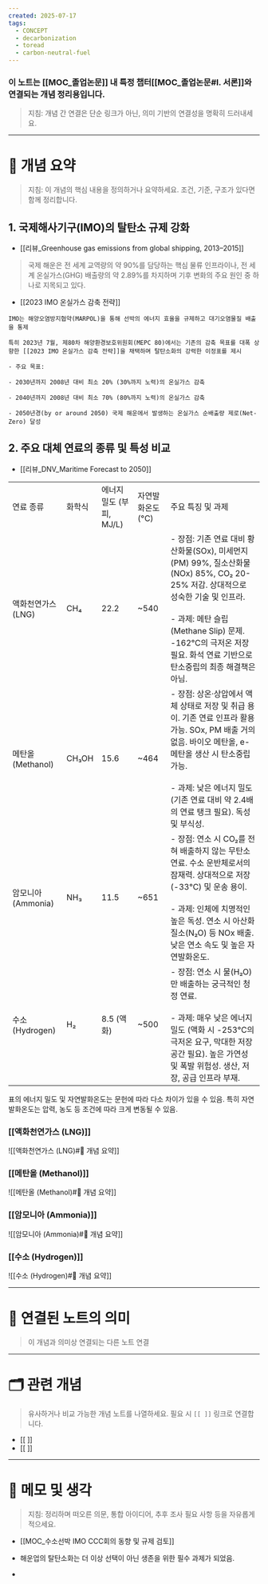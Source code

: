 ```yaml
---
created: 2025-07-17
tags:
  - CONCEPT
  - decarbonization
  - toread
  - carbon-neutral-fuel
---
```


### 이 노트는 [[MOC_졸업논문]] 내 특정 챕터[[MOC_졸업논문#I. 서론]]와 연결되는 개념 정리용입니다.  
> 지침: 개념 간 연결은 단순 링크가 아닌, 의미 기반의 연결성을 명확히 드러내세요.  
---

# 🧩 개념 요약  
> 지침: 이 개념의 핵심 내용을 정의하거나 요약하세요. 조건, 기준, 구조가 있다면 함께 정리합니다.

## 1. 국제해사기구(IMO)의 탈탄소 규제 강화

- [[리뷰_Greenhouse gas emissions from global shipping, 2013–2015]]
> 국제 해운은 전 세계 교역량의 약 90%를 담당하는 핵심 물류 인프라이나, 전 세계 온실가스(GHG) 배출량의 약 2.89%를 차지하며 기후 변화의 주요 원인 중 하나로 지목되고 있다.


- [[2023 IMO 온실가스 감축 전략]]
```
IMO는 해양오염방지협약(MARPOL)을 통해 선박의 에너지 효율을 규제하고 대기오염물질 배출을 통제

특히 2023년 7월, 제80차 해양환경보호위원회(MEPC 80)에서는 기존의 감축 목표를 대폭 상향한 [[2023 IMO 온실가스 감축 전략]]을 채택하며 탈탄소화의 강력한 이정표를 제시

- 주요 목표:

- 2030년까지 2008년 대비 최소 20% (30%까지 노력)의 온실가스 감축
    
- 2040년까지 2008년 대비 최소 70% (80%까지 노력)의 온실가스 감축
    
- 2050년경(by or around 2050) 국제 해운에서 발생하는 온실가스 순배출량 제로(Net-Zero) 달성
```

## 2. 주요 대체 연료의 종류 및 특성 비교
- [[리뷰_DNV_Maritime Forecast to 2050]] 

|               |       |                   |             |                                                                                                                                                                                 |
| ------------- | ----- | ----------------- | ----------- | ------------------------------------------------------------------------------------------------------------------------------------------------------------------------------- |
| 연료 종류         | 화학식   | 에너지 밀도 (부피, MJ/L) | 자연발화온도 (°C) | 주요 특징 및 과제                                                                                                                                                                      |
| 액화천연가스(LNG)   | CH₄   | 22.2              | ~540        | - 장점: 기존 연료 대비 황산화물(SOx), 미세먼지(PM) 99%, 질소산화물(NOx) 85%, CO₂ 20-25% 저감. 상대적으로 성숙한 기술 및 인프라.<br><br>- 과제: 메탄 슬립(Methane Slip) 문제. -162°C의 극저온 저장 필요. 화석 연료 기반으로 탄소중립의 최종 해결책은 아님. |
| 메탄올(Methanol) | CH₃OH | 15.6              | ~464        | - 장점: 상온·상압에서 액체 상태로 저장 및 취급 용이. 기존 연료 인프라 활용 가능. SOx, PM 배출 거의 없음. 바이오 메탄올, e-메탄올 생산 시 탄소중립 가능.<br><br>- 과제: 낮은 에너지 밀도 (기존 연료 대비 약 2.4배의 연료 탱크 필요). 독성 및 부식성.                  |
| 암모니아(Ammonia) | NH₃   | 11.5              | ~651        | - 장점: 연소 시 CO₂를 전혀 배출하지 않는 무탄소 연료. 수소 운반체로서의 잠재력. 상대적으로 저장(-33°C) 및 운송 용이.<br><br>- 과제: 인체에 치명적인 높은 독성. 연소 시 아산화질소(N₂O) 등 NOx 배출. 낮은 연소 속도 및 높은 자연발화온도.                         |
| 수소(Hydrogen)  | H₂    | 8.5 (액화)          | ~500        | - 장점: 연소 시 물(H₂O)만 배출하는 궁극적인 청정 연료.<br><br>- 과제: 매우 낮은 에너지 밀도 (액화 시 -253°C의 극저온 요구, 막대한 저장 공간 필요). 높은 가연성 및 폭발 위험성. 생산, 저장, 공급 인프라 부재.                                          |
표의 에너지 밀도 및 자연발화온도는 문헌에 따라 다소 차이가 있을 수 있음. 특히 자연발화온도는 압력, 농도 등 조건에 따라 크게 변동될 수 있음.

### [[액화천연가스 (LNG)]]
![[액화천연가스 (LNG)#🧩 개념 요약]]

### [[메탄올 (Methanol)]]
![[메탄올 (Methanol)#🧩 개념 요약]]

### [[암모니아 (Ammonia)]]
![[암모니아 (Ammonia)#🧩 개념 요약]]


### [[수소 (Hydrogen)]]
![[수소 (Hydrogen)#🧩 개념 요약]]

---

# 🔗 연결된 노트의 의미  
> 이 개념과 의미상 연결되는 다른 노트 연결

---

# 🗂 관련 개념  
> 유사하거나 비교 가능한 개념 노트를 나열하세요. 필요 시 `[[ ]]` 링크로 연결합니다.

- [[ ]]
- [[ ]]

---

# 💬 메모 및 생각  
> 지침: 정리하며 떠오른 의문, 통합 아이디어, 추후 조사 필요 사항 등을 자유롭게 적으세요.

- [[MOC_수소선박 IMO CCC회의 동향 및 규제 검토]] 

- 해운업의 탈탄소화는 더 이상 선택이 아닌 생존을 위한 필수 과제가 되었음.
- 